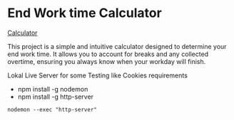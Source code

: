 # End Work time Calculator

[Calculator](https://gentuka.github.io/)

This project is a simple and intuitive calculator designed to determine your end work time. It allows you to account for breaks and any collected overtime, ensuring you always know when your workday will finish.

Lokal Live Server for some Testing like Cookies
requirements 
- npm install -g nodemon 
- npm install -g http-server
```Shell
nodemon --exec "http-server"
```